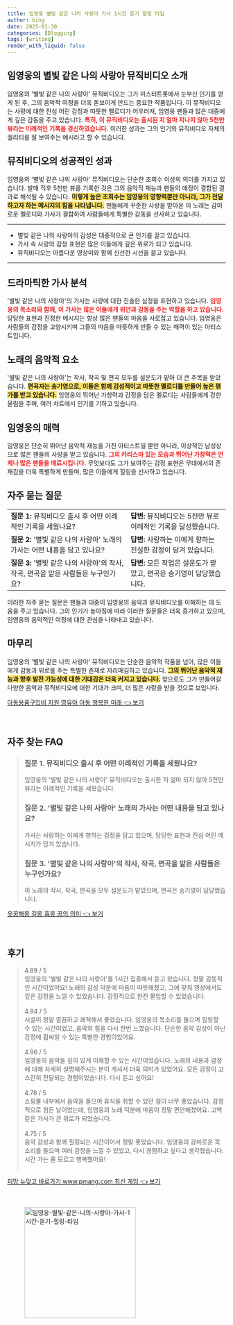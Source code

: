 ```yaml
---
title: 임영웅 별빛 같은 나의 사랑아 가사 1시간 듣기 힐링 타임
author: bing
date: 2025-01-30
categories: [Blogging]
tags: [writing]
render_with_liquid: false
---
```



<h2 id='임영웅의 별빛 같은 나의 사랑아 뮤직비디오 소개'>임영웅의 별빛 같은 나의 사랑아 뮤직비디오 소개</h2>

<p>임영웅의 '별빛 같은 나의 사랑아' 뮤직비디오는 그가 미스터트롯에서 눈부신 인기를 얻게 된 후, 그의 음악적 여정을 더욱 돋보이게 만드는 중요한 작품입니다. 이 뮤직비디오는 사랑에 대한 진심 어린 감정과 따뜻한 멜로디가 어우러져, 임영웅 팬들과 많은 대중에게 깊은 감동을 주고 있습니다. <b><span style="color: #ee2323;">특히, 이 뮤직비디오는 출시된 지 얼마 지나지 않아 5천만 뷰라는 이례적인 기록을 경신하였습니다.</span></b> 이러한 성과는 그의 인기와 뮤직비디오 자체의 퀄리티를 잘 보여주는 예시라고 할 수 있습니다.</p>

<h2 id='뮤직비디오의 성공적인 성과'>뮤직비디오의 성공적인 성과</h2>

<p>임영웅의 '별빛 같은 나의 사랑아' 뮤직비디오는 단순한 조회수 이상의 의미를 가지고 있습니다. 발매 직후 5천만 뷰를 기록한 것은 그의 음악적 재능과 팬들의 애정이 결합된 결과로 해석될 수 있습니다. <b><span style="background-color: #ffe066;">이렇게 높은 조회수는 임영웅의 영향력뿐만 아니라, 그가 전달하고자 하는 메시지의 힘을 나타냅니다.</span></b> 팬들에게 꾸준한 사랑을 받아온 이 노래는 감미로운 멜로디와 가사가 결합하여 사람들에게 특별한 감동을 선사하고 있습니다.</p>

<hr />

<ul>
    <li>별빛 같은 나의 사랑아의 감성은 대중적으로 큰 인기를 끌고 있습니다.</li>
    <li>가사 속 사랑의 감정 표현은 많은 이들에게 깊은 위로가 되고 있습니다.</li>
    <li>뮤직비디오는 아름다운 영상미와 함께 신선한 시선을 끌고 있습니다.</li>
</ul>

<hr />

<h2 id='드라마틱한 가사 분석'>드라마틱한 가사 분석</h2>

<p>'별빛 같은 나의 사랑아'의 가사는 사랑에 대한 진솔한 심정을 표현하고 있습니다. <b><span style="color: #ee2323;">임영웅의 목소리와 함께, 이 가사는 많은 이들에게 위안과 감동을 주는 역할을 하고 있습니다.</span></b> 당당한 표현과 진정한 메시지는 항상 많은 팬들의 마음을 사로잡고 있습니다. 임영웅은 사람들의 감정을 고양시키며 그들의 마음을 따뜻하게 만들 수 있는 매력이 있는 아티스트입니다.</p>

<h2 id='노래의 음악적 요소'>노래의 음악적 요소</h2>

<p>'별빛 같은 나의 사랑아'는 작사, 작곡 및 편곡 모두를 설운도가 맡아 더 큰 주목을 받았습니다. <b><span style="background-color: #ffe066;">편곡자는 송기영으로, 이들은 함께 감성적이고 따뜻한 멜로디를 만들어 높은 평가를 받고 있습니다.</span></b> 임영웅의 뛰어난 가창력과 감정을 담은 멜로디는 사람들에게 강한 울림을 주며, 여러 차트에서 인기를 기하고 있습니다.</p>

<h2 id='임영웅의 매력'>임영웅의 매력</h2>

<p>임영웅은 단순히 뛰어난 음악적 재능을 가진 아티스트일 뿐만 아니라, 이상적인 남성상으로 많은 팬들의 사랑을 받고 있습니다. <b><span style="color: #ee2323;">그의 카리스마 있는 모습과 뛰어난 가창력은 언제나 많은 팬들을 매료시킵니다.</span></b> 무엇보다도 그가 보여주는 감정 표현은 무대에서의 존재감을 더욱 특별하게 만들며, 많은 이들에게 힐링을 선사하고 있습니다.</p>

<h2 id='자주 묻는 질문'>자주 묻는 질문</h2>

<table>
    <tr>
        <td><b>질문 1:</b> 뮤직비디오 출시 후 어떤 이례적인 기록을 세웠나요?</td>
        <td><b>답변:</b> 뮤직비디오는 5천만 뷰로 이례적인 기록을 달성했습니다.</td>
    </tr>
    <tr>
        <td><b>질문 2:</b> '별빛 같은 나의 사랑아' 노래의 가사는 어떤 내용을 담고 있나요?</td>
        <td><b>답변:</b> 사랑하는 이에게 향하는 진실한 감정이 담겨 있습니다.</td>
    </tr>
    <tr>
        <td><b>질문 3:</b> '별빛 같은 나의 사랑아'의 작사, 작곡, 편곡을 맡은 사람들은 누구인가요?</td>
        <td><b>답변:</b> 모든 작업은 설운도가 맡았고, 편곡은 송기영이 담당했습니다.</td>
    </tr>
</table>

<p>이러한 자주 묻는 질문은 팬들과 대중이 임영웅의 음악과 뮤직비디오를 이해하는 데 도움을 주고 있습니다. 그의 인기가 높아짐에 따라 이러한 질문들은 더욱 증가하고 있으며, 임영웅의 음악적인 여정에 대한 관심을 나타내고 있습니다.</p>

<h2 id='마무리'>마무리</h2>

<p>임영웅의 '별빛 같은 나의 사랑아' 뮤직비디오는 단순한 음악적 작품을 넘어, 많은 이들에게 감동과 위로를 주는 특별한 존재로 자리매김하고 있습니다. <b><span style="background-color: #ffe066;">그의 뛰어난 음악적 재능과 향후 발전 가능성에 대한 기대감은 더욱 커지고 있습니다.</span></b> 앞으로도 그가 만들어갈 다양한 음악과 뮤직비디오에 대한 기대가 크며, 더 많은 사랑을 받을 것으로 보입니다.</p>


<p><a class="click-button" title="아동용품구입비 지원 영유아 아동 행복한 미래" href="https://adkhouse.github.io/posts/%EC%95%84%EB%8F%99%EC%9A%A9%ED%92%88%EA%B5%AC%EC%9E%85%EB%B9%84-%EC%A7%80%EC%9B%90-%EC%98%81%EC%9C%A0%EC%95%84-%EC%95%84%EB%8F%99-%ED%96%89%EB%B3%B5%ED%95%9C-%EB%AF%B8%EB%9E%98/" rel="dofollow">아동용품구입비 지원 영유아 아동 행복한 미래 👈 보기</a></p><br>
<h2 id='자주_찾는_FAQ'>자주 찾는 FAQ</h2>
<div itemscope="" itemtype="https://schema.org/FAQPage">
<blockquote>
<div itemscope="" itemprop="mainEntity" itemtype="https://schema.org/Question">
<h3 itemprop="name">질문 1. 뮤직비디오 출시 후 어떤 이례적인 기록을 세웠나요?</h3>
<div itemscope="" itemprop="acceptedAnswer" itemtype="https://schema.org/Answer">
<span itemprop="text">
<p>임영웅의 '별빛 같은 나의 사랑아' 뮤직비디오는 출시한 지 얼마 되지 않아 5천만 뷰라는 이례적인 기록을 세웠습니다.</p>
</span>
</div>
</div>
<div itemscope="" itemprop="mainEntity" itemtype="https://schema.org/Question">
<h3 itemprop="name">질문 2. '별빛 같은 나의 사랑아' 노래의 가사는 어떤 내용을 담고 있나요?</h3>
<div itemscope="" itemprop="acceptedAnswer" itemtype="https://schema.org/Answer">
<span itemprop="text">
<p>가사는 사랑하는 이에게 향하는 감정을 담고 있으며, 당당한 표현과 진심 어린 메시지가 담겨 있습니다.</p>
</span>
</div>
</div>
<div itemscope="" itemprop="mainEntity" itemtype="https://schema.org/Question">
<h3 itemprop="name">질문 3. '별빛 같은 나의 사랑아'의 작사, 작곡, 편곡을 맡은 사람들은 누구인가요?</h3>
<div itemscope="" itemprop="acceptedAnswer" itemtype="https://schema.org/Answer">
<span itemprop="text">
<p>이 노래의 작사, 작곡, 편곡을 모두 설운도가 맡았으며, 편곡은 송기영이 담당했습니다.</p>
</span>
</div>
</div>
</blockquote>
</div>
<p><a class="click-button" title="옷꿈해몽 길몽 흉몽 꿈의 의미" href="https://adkhouse.github.io/posts/%EC%98%B7%EA%BF%88%ED%95%B4%EB%AA%BD-%EA%B8%B8%EB%AA%BD-%ED%9D%89%EB%AA%BD-%EA%BF%88%EC%9D%98-%EC%9D%98%EB%AF%B8/" rel="dofollow">옷꿈해몽 길몽 흉몽 꿈의 의미 👈 보기</a></p><br>
<h2 id='후기'>후기</h2>
<div itemscope itemtype="https://schema.org/Product">
  <blockquote>
  <div itemprop="review" itemscope itemtype="https://schema.org/Review">
      <div itemprop="reviewRating" itemscope itemtype="https://schema.org/Rating"> <span itemprop="ratingValue">4.89</span> / <span itemprop="bestRating">5</span> </div>
      <span itemprop="reviewBody">임영웅의 '별빛 같은 나의 사랑아'를 1시간 집중해서 듣고 왔습니다. 정말 감동적인 시간이었어요! 노래의 감성 덕분에 마음이 따뜻해졌고, 그에 맞춰 영상에서도 깊은 감정을 느낄 수 있었습니다. 감정적으로 완전 몰입할 수 있었습니다.</span>
  </div>
  <br>
  <div itemprop="review" itemscope itemtype="https://schema.org/Review">
      <div itemprop="reviewRating" itemscope itemtype="https://schema.org/Rating"> <span itemprop="ratingValue">4.94</span> / <span itemprop="bestRating">5</span> </div>
      <span itemprop="reviewBody">시설이 정말 깔끔하고 쾌적해서 좋았습니다. 임영웅의 목소리를 들으며 힐링할 수 있는 시간이었고, 음악의 힘을 다시 한번 느꼈습니다. 단순한 음악 감상이 아닌 감정에 휩싸일 수 있는 특별한 경험이었어요.</span>
  </div>
  <br>
  <div itemprop="review" itemscope itemtype="https://schema.org/Review">
      <div itemprop="reviewRating" itemscope itemtype="https://schema.org/Rating"> <span itemprop="ratingValue">4.96</span> / <span itemprop="bestRating">5</span> </div>
      <span itemprop="reviewBody">임영웅의 음악을 깊이 있게 이해할 수 있는 시간이었습니다. 노래의 내용과 감정에 대해 자세히 설명해주시는 분이 계셔서 더욱 의미가 있었어요. 모든 감정이 고스란히 전달되는 경험이었습니다. 다시 듣고 싶어요!</span>
  </div>
  <br>
  <div itemprop="review" itemscope itemtype="https://schema.org/Review">
      <div itemprop="reviewRating" itemscope itemtype="https://schema.org/Rating"> <span itemprop="ratingValue">4.78</span> / <span itemprop="bestRating">5</span> </div>
      <span itemprop="reviewBody">쇼핑몰 내부에서 음악을 들으며 휴식을 취할 수 있던 점이 너무 좋았습니다. 감정적으로 힘든 날이었는데, 임영웅의 노래 덕분에 마음이 정말 편안해졌어요. 고백 같은 가사가 큰 위로가 되었습니다.</span>
  </div>
  <br>
  <div itemprop="review" itemscope itemtype="https://schema.org/Review">
      <div itemprop="reviewRating" itemscope itemtype="https://schema.org/Rating"> <span itemprop="ratingValue">4.75</span> / <span itemprop="bestRating">5</span> </div>
      <span itemprop="reviewBody">음악 감상과 함께 힐링되는 시간이어서 정말 좋았습니다. 임영웅의 감미로운 목소리를 들으며 여러 감정을 느낄 수 있었고, 다시 경험하고 싶다고 생각했습니다. 시간 가는 줄 모르고 행복했어요!</span>
  </div>
  <br>
  </blockquote>
</div>
<p><a class="click-button" title="피망 뉴맞고 바로가기 www.pmang.com 최신 게임" href="https://adkhouse.github.io/posts/%ED%94%BC%EB%A7%9D-%EB%89%B4%EB%A7%9E%EA%B3%A0-%EB%B0%94%EB%A1%9C%EA%B0%80%EA%B8%B0-www.pmang.com-%EC%B5%9C%EC%8B%A0-%EA%B2%8C%EC%9E%84/" rel="dofollow">피망 뉴맞고 바로가기 www.pmang.com 최신 게임 👈 보기</a></p><br>
<figure class="image"><img src="https://adkhouse.github.io/assets/img/thumbnail/임영웅-별빛-같은-나의-사랑아-가사-1시간-듣기-힐링-타임.webp" alt="임영웅-별빛-같은-나의-사랑아-가사-1시간-듣기-힐링-타임" width="256" height="256"></figure>